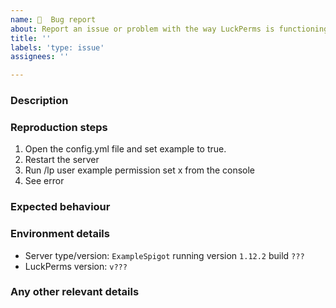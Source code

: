 ```yaml
---
name: 🐛 ​ Bug report
about: Report an issue or problem with the way LuckPerms is functioning.
title: ''
labels: 'type: issue'
assignees: ''

---
```


<!-- Before going any further, please check to see if your problem is fixed by updating to a newer version. The latest development builds can be obtained from https://luckperms.net/download -->

### Description
<!-- Please provide a short description of the issue in the space below. -->


### Reproduction steps
<!-- Please provide a clear list of steps we should follow in order to reproduce your issue in the space below. -->

1. Open the config.yml file and set example to true.
2. Restart the server
3. Run /lp user example permission set x from the console
4. See error


### Expected behaviour
<!-- Please provide a description of what you expected to happen. -->


### Environment details
<!-- Please provide details of your server environment in the space below. -->

* Server type/version: `ExampleSpigot` running version `1.12.2` build `???`
* LuckPerms version: `v???`

<!-- If you think it would be helpful, please also include a "pastebin" of any relevant config files or log output. You should use https://gist.github.com/ to upload, then include the link below. -->


### Any other relevant details
<!-- Please include any other relevant details in the space below. -->

